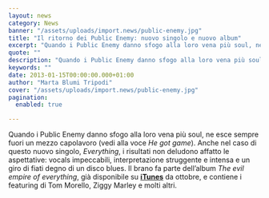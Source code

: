 ```yaml
---
layout: news
category: News
banner: "/assets/uploads/import.news/public-enemy.jpg"
title: "Il ritorno dei Public Enemy: nuovo singolo e nuovo album"
excerpt: "Quando i Public Enemy danno sfogo alla loro vena più soul, ne esce sempre fuori un mezzo capolavoro (vedi alla voce He got game). Anche nel caso di questo nuovo singolo, Everything, i risultati non deludono affatto le aspettative: vocals impeccabili, interpretazione struggente e intensa e un giro di fiati degno di un disco blues. [&hellip"
quote: ""
description: "Quando i Public Enemy danno sfogo alla loro vena più soul, ne esce sempre fuori un mezzo capolavoro (vedi alla voce He got game). Anche nel caso di questo nuovo singolo, Everything, i risultati non deludono affatto le aspettative: vocals impeccabili, interpretazione struggente e intensa e un giro di fiati degno di un disco blues. [&hellip"
keywords: ""
date: 2013-01-15T00:00:00.000+01:00
author: "Marta Blumi Tripodi"
cover: "/assets/uploads/import.news/public-enemy.jpg"
pagination:
  enabled: true

---
```


Quando i Public Enemy danno sfogo alla loro vena più soul, ne esce sempre fuori un mezzo capolavoro (vedi alla voce _He got game_). Anche nel caso di questo nuovo singolo, _Everything_, i risultati non deludono affatto le aspettative: vocals impeccabili, interpretazione struggente e intensa e un giro di fiati degno di un disco blues. Il brano fa parte dell’album _The evil empire of everything_, già disponibile su **[iTunes](https://itunes.apple.com/us/album/the-evil-empire-of-everything/id562436479 "https://itunes.apple.com/us/album/the-evil-empire-of-everything/id562436479")** da ottobre, e contiene i featuring di Tom Morello, Ziggy Marley e molti altri.

  